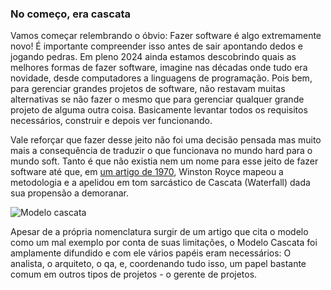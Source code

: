 ### No começo, era cascata

Vamos começar relembrando o óbvio: Fazer software é algo extremamente novo! É importante compreender isso antes de sair apontando dedos e jogando pedras. Em pleno 2024 ainda estamos descobrindo quais as melhores formas de fazer software, imagine nas décadas onde tudo era novidade, desde computadores a linguagens de programação. Pois bem, para gerenciar grandes projetos de software, não restavam muitas alternativas se não fazer o mesmo que para gerenciar qualquer grande projeto de alguma outra coisa. Basicamente levantar todos os requisitos necessários, construir e depois ver funcionando.

Vale reforçar que fazer desse jeito não foi uma decisão pensada mas muito mais a consequência de traduzir o que funcionava no mundo hard para o mundo soft. Tanto é que não existia nem um nome para esse jeito de fazer software até que, em [um artigo de 1970](https://www.praxisframework.org/files/royce1970.pdf), Winston Royce mapeou a metodologia e a apelidou em tom sarcástico de Cascata (Waterfall) dada sua propensão a demoranar.

![Modelo cascata](cascata.svg "O modelo cascata, onde tudo despenca.")

Apesar de a própria nomenclatura surgir de um artigo que cita o modelo como um mal exemplo por conta de suas limitações, o Modelo Cascata foi amplamente difundido e com ele vários papéis eram necessários: O analista, o arquiteto, o qa, e, coordenando tudo isso, um papel bastante comum em outros tipos de projetos - o gerente de projetos.
